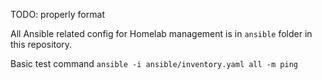 TODO: properly format

All Ansible related config for Homelab management is in `ansible` folder in this
repository.

Basic test command `ansible -i ansible/inventory.yaml all -m ping`
